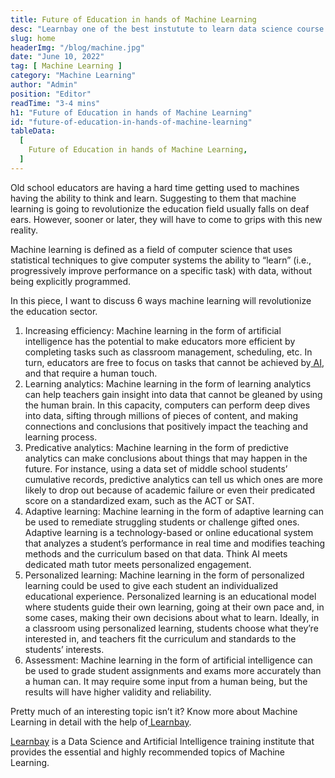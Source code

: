 ```yaml
---
title: Future of Education in hands of Machine Learning
desc: "Learnbay one of the best instutute to learn data science course in India, so Enroll Now And Get Your Dream Job!"
slug: home
headerImg: "/blog/machine.jpg"
date: "June 10, 2022"
tag: [ Machine Learning ]
category: "Machine Learning"
author: "Admin"
position: "Editor"
readTime: "3-4 mins"
h1: "Future of Education in hands of Machine Learning"
id: "future-of-education-in-hands-of-machine-learning"
tableData:
  [
    Future of Education in hands of Machine Learning,
  ]
---
```



Old school educators are having a hard time getting used to machines having the ability to think and learn. Suggesting to them that machine learning is going to revolutionize the education field usually falls on deaf ears. However, sooner or later, they will have to come to grips with this  new reality.


Machine learning is defined as a field of computer science that uses statistical techniques to give computer systems the ability to “learn” (i.e., progressively improve performance on a specific task) with data, without being explicitly programmed.

In this piece, I want to discuss 6 ways machine learning will revolutionize the education sector.


1. Increasing efficiency: Machine learning in the form of artificial intelligence has the potential to make educators more efficient by completing tasks such as classroom management, scheduling, etc. In turn, educators are free to focus on tasks that cannot be achieved by[ AI](https://searchenterpriseai.techtarget.com/definition/AI-Artificial-Intelligence#:~:text=Artificial%20intelligence%20is%20the%20simulation,speech%20recognition%20and%20machine%20vision.), and that require a human touch.
2. Learning analytics: Machine learning in the form of learning analytics can help teachers gain insight into data that cannot be gleaned by using the human brain. In this capacity, computers can perform deep dives into data, sifting through millions of pieces of content, and making connections and conclusions that positively impact the teaching and learning process.
3. Predicative analytics: Machine learning in the form of predictive analytics can make conclusions about things that may happen in the future. For instance, using a data set of middle school students’ cumulative records, predictive analytics can tell us which ones are more likely to drop out because of academic failure or even their predicated score on a standardized exam, such as the ACT or SAT.
4. Adaptive learning: Machine learning in the form of adaptive learning can be used to remediate struggling students or challenge gifted ones. Adaptive learning is a technology-based or online educational system that analyzes a student’s performance in real time and modifies teaching methods and the curriculum based on that data. Think AI meets dedicated math tutor meets personalized engagement.
5. Personalized learning: Machine learning in the form of personalized learning could be used to give each student an individualized educational experience. Personalized learning is an educational model where students guide their own learning, going at their own pace and, in some cases, making their own decisions about what to learn. Ideally, in a classroom using personalized learning, students choose what they’re interested in, and teachers fit the curriculum and standards to the students’ interests.
6. Assessment: Machine learning in the form of artificial intelligence can be used to grade student assignments and exams more accurately than a human can. It may require some input from a human being, but the results will have higher validity and reliability.

Pretty much of an interesting topic isn’t it? Know more about Machine Learning in detail with the help of[ Learnbay](https://www.learnbay.co/data-science-course/artificial-intelligence-certification/).

[Learnbay](https://www.learnbay.co/data-science-course/artificial-intelligence-certification/) is a Data Science and Artificial Intelligence training institute that provides the essential and highly recommended topics of Machine Learning.